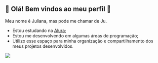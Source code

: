 ## 💜 Olá! Bem vindos ao meu perfil 💜

Meu nome é Juliana, mas pode me chamar de Ju.

- Estou estudando na [Alura](https//www.alura.com.br);
- Estou me desenvolvendo em algumas áreas de programação;
- Utilizo esse espaço para minha organizaçâo e compartilhamento dos meus projetos desenvolvidos.

![](https://media1.tenor.com/m/FX0J3ckDyx8AAAAC/geto-suguru-yo.gif)

